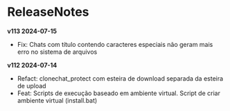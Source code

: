 # ReleaseNotes

**v113 2024-07-15**
- Fix: Chats com título contendo caracteres especiais não geram mais erro no sistema de arquivos

**v112 2024-07-14**

- Refact: clonechat_protect com esteira de download separada da esteira de upload
- Feat: Scripts de execução baseado em ambiente virtual. Script de criar ambiente virtual (install.bat)